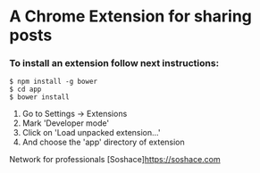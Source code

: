 A Chrome Extension for sharing posts
================
### To install an extension follow next instructions: 

```shell
$ npm install -g bower 
$ cd app
$ bower install
```

1. Go to Settings -> Extensions
2. Mark 'Developer mode'
3. Click on 'Load unpacked extension...'
4. And choose the 'app' directory of extension

Network for professionals [Soshace]https://soshace.com

